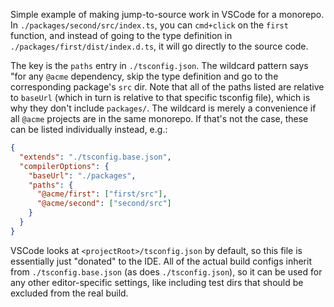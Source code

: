 Simple example of making jump-to-source work in VSCode for a monorepo. In `./packages/second/src/index.ts`, you can `cmd+click` on the `first` function, and instead of going to the type definition in `./packages/first/dist/index.d.ts`, it will go directly to the source code.

The key is the `paths` entry in `./tsconfig.json`. The wildcard pattern says "for any `@acme` dependency, skip the type definition and go to the corresponding package's `src` dir. Note that all of the paths listed are relative to `baseUrl` (which in turn is relative to that specific tsconfig file), which is why they don't include `packages/`. The wildcard is merely a convenience if all `@acme` projects are in the same monorepo. If that's not the case, these can be listed individually instead, e.g.:

```json
{
  "extends": "./tsconfig.base.json",
  "compilerOptions": {
    "baseUrl": "./packages",
    "paths": {
      "@acme/first": ["first/src"],
      "@acme/second": ["second/src"]
    }
  }
}
```

VSCode looks at `<projectRoot>/tsconfig.json` by default, so this file is essentially just "donated" to the IDE. All of the actual build configs inherit from `./tsconfig.base.json` (as does `./tsconfig.json`), so it can be used for any other editor-specific settings, like including test dirs that should be excluded from the real build.
